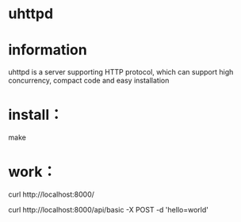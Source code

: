 # uhttpd

# information

uhttpd is a server supporting HTTP protocol, which can support high concurrency, compact code and easy installation

# install：

  make
  
 # work：
 
  curl http://localhost:8000/
  
  curl http://localhost:8000/api/basic -X POST -d 'hello=world'
  
  
